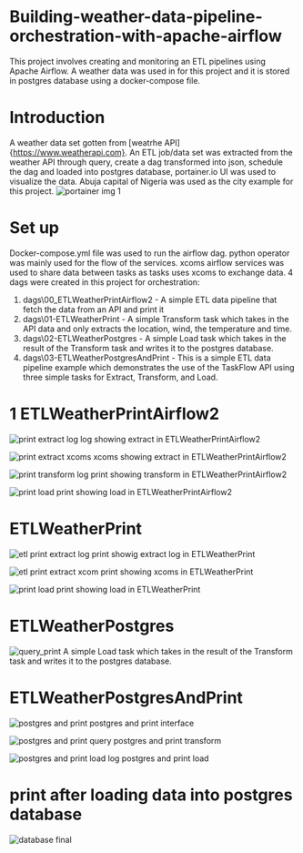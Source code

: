 # Building-weather-data-pipeline-orchestration-with-apache-airflow
This project involves creating and monitoring  an ETL pipelines using Apache Airflow. A weather data was used in for this project and it is stored in postgres database using a docker-compose file. 

# Introduction
A weather data set gotten from [weatrhe API] {https://www.weatherapi.com}. An ETL job/data set was extracted from the weather API through query, create a dag transformed into json, schedule the dag and loaded into postgres database, portainer.io UI was used to visualize the data. Abuja capital of Nigeria was used as the city example for this project.
![portainer img 1](https://user-images.githubusercontent.com/41475769/180443243-8c587b68-ecf8-4a88-80a6-cb0f02a5bf2d.PNG)


# Set up
Docker-compose.yml file was used to run the airflow dag. python operator was mainly used for the flow of the services. xcoms airflow services was used to share data between tasks as tasks uses xcoms to exchange data. 4 dags were created in this project for orchestration:
1. dags\00_ETLWeatherPrintAirflow2 - A simple ETL data pipeline that fetch the data from an API and print it
2. dags\01-ETLWeatherPrint - A simple Transform task which takes in the API data and only extracts the location, wind, the temperature and time.
3. dags\02-ETLWeatherPostgres - A simple Load task which takes in the result of the Transform task and writes it to the postgres database.
4. dags\03-ETLWeatherPostgresAndPrint - This is a simple ETL data pipeline example which demonstrates the use of the TaskFlow API using three simple tasks for Extract, Transform, and Load.

# 1 ETLWeatherPrintAirflow2
![print extract log](https://user-images.githubusercontent.com/41475769/180460375-5105226b-1780-4473-97e7-70c412e5051c.PNG)
log showing extract in ETLWeatherPrintAirflow2


![print extract xcoms](https://user-images.githubusercontent.com/41475769/180460536-263a9243-16b3-4ac3-ae92-19f9d5a145c2.PNG)
xcoms showing extract in ETLWeatherPrintAirflow2


![print transform log](https://user-images.githubusercontent.com/41475769/180460838-5873722d-edaa-44a1-af02-3c84806b13f7.PNG)
print showing transform in ETLWeatherPrintAirflow2


![print load](https://user-images.githubusercontent.com/41475769/180461066-31f89864-243d-4241-95da-cbe47c97b51a.PNG)
print showing load in ETLWeatherPrintAirflow2



# ETLWeatherPrint
![etl print extract log](https://user-images.githubusercontent.com/41475769/180461534-a7ef10f9-5943-424b-b874-8a8406fd7ec3.PNG)
print showig extract log in ETLWeatherPrint


![etl print extract xcom](https://user-images.githubusercontent.com/41475769/180461736-ba3ee15b-2f60-40df-82f1-05f2c2fec5fa.PNG)
print showing xcoms in ETLWeatherPrint


![print load](https://user-images.githubusercontent.com/41475769/180462030-54234ab6-376d-4a0b-921e-470f90f2a723.PNG)
print showing load in ETLWeatherPrint



# ETLWeatherPostgres
![query_print](https://user-images.githubusercontent.com/41475769/180464015-5d4a1c30-418e-4e73-a71d-a04266e5e507.PNG)
A simple Load task which takes in the result of the Transform task and writes it to the postgres database.





# ETLWeatherPostgresAndPrint
![postgres and print](https://user-images.githubusercontent.com/41475769/180462881-827cdacf-1a9b-4560-b451-5f54675c2bc7.PNG)
postgres and print interface 


![postgres and print query](https://user-images.githubusercontent.com/41475769/180463020-8178c3fb-5244-4b73-b2ea-6376d29ae8f0.PNG)
postgres and print transform


![postgres and print load log](https://user-images.githubusercontent.com/41475769/180463166-0ff24888-d19c-4c38-810b-f2ce8dc7154e.PNG)
postgres and print load




# print after loading data into postgres database
![database final](https://user-images.githubusercontent.com/41475769/180463553-39a86721-9c39-42ad-8299-6b3898ac173d.PNG)







